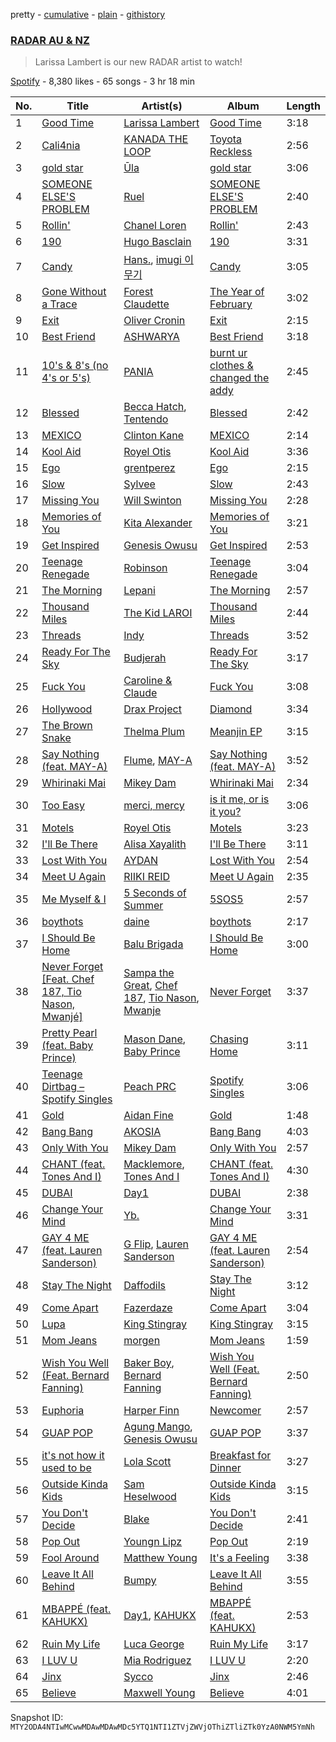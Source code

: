 pretty - [cumulative](/playlists/cumulative/37i9dQZF1DWYIJ3HxqIxIJ.md) - [plain](/playlists/plain/37i9dQZF1DWYIJ3HxqIxIJ) - [githistory](https://github.githistory.xyz/mackorone/spotify-playlist-archive/blob/main/playlists/plain/37i9dQZF1DWYIJ3HxqIxIJ)

### [RADAR AU & NZ](https://open.spotify.com/playlist/37i9dQZF1DWYIJ3HxqIxIJ)

> Larissa Lambert is our new RADAR artist to watch!

[Spotify](https://open.spotify.com/user/spotify) - 8,380 likes - 65 songs - 3 hr 18 min

| No. | Title | Artist(s) | Album | Length |
|---|---|---|---|---|
| 1 | [Good Time](https://open.spotify.com/track/5C5TY76zEvTDPT3FRi6Obs) | [Larissa Lambert](https://open.spotify.com/artist/1tM4ox3QsSpl3R2VwLjJ47) | [Good Time](https://open.spotify.com/album/3D3que0A2F6BVUqmsY2MFh) | 3:18 |
| 2 | [Cali4nia](https://open.spotify.com/track/6eCSJmiVIkFghWbDq6o0AN) | [KANADA THE LOOP](https://open.spotify.com/artist/0memvAGubR0iSAZmXnY4ta) | [Toyota Reckless](https://open.spotify.com/album/7pepybm5eWGHiQStayzHYy) | 2:56 |
| 3 | [gold star](https://open.spotify.com/track/61BvDWK5JRzPhdn0qWqtvR) | [Ūla](https://open.spotify.com/artist/47NHOjhVH9I5BO31wxwpt8) | [gold star](https://open.spotify.com/album/30AyS7pdsIF8h0pOgzfM0G) | 3:06 |
| 4 | [SOMEONE ELSE'S PROBLEM](https://open.spotify.com/track/3yaLVo3UBWXEy9FcHl8kOb) | [Ruel](https://open.spotify.com/artist/5xkAtLTf309LAGZTbvULBn) | [SOMEONE ELSE'S PROBLEM](https://open.spotify.com/album/7yq3G4VS4hSqfSgV4bfWHb) | 2:40 |
| 5 | [Rollin'](https://open.spotify.com/track/1o8aLzMLNpW6wsMpVCpLpy) | [Chanel Loren](https://open.spotify.com/artist/50D6HQtMzB5fH7eXFA3tJK) | [Rollin'](https://open.spotify.com/album/5qVB1w5FpWODqzRjMT3mnN) | 2:43 |
| 6 | [190](https://open.spotify.com/track/3Yl5Lbx1PC7UdVJFAIG342) | [Hugo Basclain](https://open.spotify.com/artist/0AMwJ7ohVHJl0iKC0CpdVG) | [190](https://open.spotify.com/album/0hFGnUbSIHMRq6SnIhOvRT) | 3:31 |
| 7 | [Candy](https://open.spotify.com/track/79hX5auHsaio6gDOQcmeDy) | [Hans.](https://open.spotify.com/artist/41azuh0IUq4g2UPySoYp8A), [imugi 이무기](https://open.spotify.com/artist/2rQUmy9WBe1uoPy8y3Wsy8) | [Candy](https://open.spotify.com/album/1670DOyCe1tpTfBNuOswI9) | 3:05 |
| 8 | [Gone Without a Trace](https://open.spotify.com/track/4fFFpyXVskyIZYV7zi0eoc) | [Forest Claudette](https://open.spotify.com/artist/4d26k6BPR9MhZyTj3g5yEM) | [The Year of February](https://open.spotify.com/album/0zOFA5clNhMCA3ffYcS5RI) | 3:02 |
| 9 | [Exit](https://open.spotify.com/track/3mOVlLxsQ5LHBqPJl4djqU) | [Oliver Cronin](https://open.spotify.com/artist/1dfo9BgmIfeKcAvKieKqiG) | [Exit](https://open.spotify.com/album/0NM4Gbbp3Hz1dj6pulp9R6) | 2:15 |
| 10 | [Best Friend](https://open.spotify.com/track/2gwfFTCzAdIW927SH6x3Pi) | [ASHWARYA](https://open.spotify.com/artist/4meOm0fRIyy8gmJ9QVpGpk) | [Best Friend](https://open.spotify.com/album/3RQfcYVC3DERYdq5AY8iXi) | 3:18 |
| 11 | [10's & 8's \(no 4's or 5's\)](https://open.spotify.com/track/26JfqluzJmS53ICnM7ADP7) | [PANIA](https://open.spotify.com/artist/5amlDCKh0QTWhI6BOMn6Pf) | [burnt ur clothes & changed the addy](https://open.spotify.com/album/1glKNCGA70lAvykhx0Onr2) | 2:45 |
| 12 | [Blessed](https://open.spotify.com/track/5Sqcm0TFvJd0SDDgrWgFSa) | [Becca Hatch](https://open.spotify.com/artist/1ypgMpyZkcMwXMkWuNFwyg), [Tentendo](https://open.spotify.com/artist/3eUpxakSdjFZ5ROQKgfL2W) | [Blessed](https://open.spotify.com/album/5HHocvYdlIP6aEJZ6SDtkn) | 2:42 |
| 13 | [MEXICO](https://open.spotify.com/track/5lM91CtjHLkREYf1CVdcbE) | [Clinton Kane](https://open.spotify.com/artist/7okSU80WTrn4LXlyXYbX3P) | [MEXICO](https://open.spotify.com/album/285ln9j6Hny71rTh3rV65n) | 2:14 |
| 14 | [Kool Aid](https://open.spotify.com/track/4mLGUGw4IWlXs1UbY5QBpP) | [Royel Otis](https://open.spotify.com/artist/5b5bt4mZQpJMoCRbiQ7diH) | [Kool Aid](https://open.spotify.com/album/5yBahiPHetqnjC6oKYMJph) | 3:36 |
| 15 | [Ego](https://open.spotify.com/track/2EDGTV01iqpjgZrVG6IcJ4) | [grentperez](https://open.spotify.com/artist/73BLwSX6gsNeVzS7DgI4xe) | [Ego](https://open.spotify.com/album/1t7JB13GN0Zn5pwGHcKe3i) | 2:15 |
| 16 | [Slow](https://open.spotify.com/track/0TcGDRh3AbdKBQXtAbtp3n) | [Sylvee](https://open.spotify.com/artist/1OmQ8TgrwtDSA6cPVWwUbR) | [Slow](https://open.spotify.com/album/4Vp8RMvNLZHccQxPZKqaj0) | 2:43 |
| 17 | [Missing You](https://open.spotify.com/track/0HxVZLIsHtmANlPe5365CI) | [Will Swinton](https://open.spotify.com/artist/1fUcXY3KcnNvCP2dnF7XCh) | [Missing You](https://open.spotify.com/album/7tZNUkPLh4bj1iDphlnDkV) | 2:28 |
| 18 | [Memories of You](https://open.spotify.com/track/180yjcIvKU1Vx6KifwaTU9) | [Kita Alexander](https://open.spotify.com/artist/3CGuwWgoCYSO5Z72H5G2Ec) | [Memories of You](https://open.spotify.com/album/1ddVg2hiXNHyNZHCkZ1NFh) | 3:21 |
| 19 | [Get Inspired](https://open.spotify.com/track/4Og0uXMYqouN7xOQ7u8jiW) | [Genesis Owusu](https://open.spotify.com/artist/1HvH97rzvCH6lfnLlgyfke) | [Get Inspired](https://open.spotify.com/album/2aBGFRtuLyivUnE2TF1FrD) | 2:53 |
| 20 | [Teenage Renegade](https://open.spotify.com/track/12UFOhdwV1STPKzAI39hUu) | [Robinson](https://open.spotify.com/artist/38CvLGTsjtoloDgv3OKQp8) | [Teenage Renegade](https://open.spotify.com/album/1MbxlBgw83NZbqcJuoAVnd) | 3:04 |
| 21 | [The Morning](https://open.spotify.com/track/6SS1m6gUnH6LhB2eOtBDFM) | [Lepani](https://open.spotify.com/artist/2BP4XXvv9754tQZ0Pumcml) | [The Morning](https://open.spotify.com/album/1Pmmu2U0fv00xXxmZeNBT5) | 2:57 |
| 22 | [Thousand Miles](https://open.spotify.com/track/1r8ZCjfrQxoy2wVaBUbpwg) | [The Kid LAROI](https://open.spotify.com/artist/2tIP7SsRs7vjIcLrU85W8J) | [Thousand Miles](https://open.spotify.com/album/5x23D06mbAdtkU9N9JrZyf) | 2:44 |
| 23 | [Threads](https://open.spotify.com/track/2SJ0exVB6NRWLbdjCsNWAd) | [Indy](https://open.spotify.com/artist/6vxqYQ8aMNtCuks7tVencQ) | [Threads](https://open.spotify.com/album/1SZmDUuIlro250y8TPMMbd) | 3:52 |
| 24 | [Ready For The Sky](https://open.spotify.com/track/3XOX3I1JNdxQNGbMvXjEPY) | [Budjerah](https://open.spotify.com/artist/4hOb2WdQMQWyG6RQAhR7iE) | [Ready For The Sky](https://open.spotify.com/album/6p57HASzXc9WVwpJTb0Pc4) | 3:17 |
| 25 | [Fuck You](https://open.spotify.com/track/3ya4SQXyLuZwqV48lg7GvB) | [Caroline & Claude](https://open.spotify.com/artist/31KYVnV5N4VuzjfBXPZMMl) | [Fuck You](https://open.spotify.com/album/6lFp3yA0QhUIHQOglgic9k) | 3:08 |
| 26 | [Hollywood](https://open.spotify.com/track/5cpkSEJ1TH2TeRp2eNMrlL) | [Drax Project](https://open.spotify.com/artist/6S0IvKlvPMX1RtAYtVpUV8) | [Diamond](https://open.spotify.com/album/4kDP3fZt29eW9rsATj7llc) | 3:34 |
| 27 | [The Brown Snake](https://open.spotify.com/track/1n9rCSKrSfoytMF2AkC1CU) | [Thelma Plum](https://open.spotify.com/artist/0C6qzW0Am8OVyHSoT57fnC) | [Meanjin EP](https://open.spotify.com/album/6k4k7bEh9AWCDAGqVZyzFF) | 3:15 |
| 28 | [Say Nothing \(feat\. MAY\-A\)](https://open.spotify.com/track/424Uwmm1kNW07Ty1nOhSpl) | [Flume](https://open.spotify.com/artist/6nxWCVXbOlEVRexSbLsTer), [MAY\-A](https://open.spotify.com/artist/5J8UACGRZtDb4WdOzo9YJN) | [Say Nothing \(feat\. MAY\-A\)](https://open.spotify.com/album/3QMl37rC1ye7PKRFH7Bgz9) | 3:52 |
| 29 | [Whirinaki Mai](https://open.spotify.com/track/22UVBLb7Gwq5futagSgqJi) | [Mikey Dam](https://open.spotify.com/artist/6U5CUX0APXFzqcfpoXxEyb) | [Whirinaki Mai](https://open.spotify.com/album/0NqWzlJqAeDmJ38FMm6Xv6) | 2:34 |
| 30 | [Too Easy](https://open.spotify.com/track/4AjaZOpRvW2p6LbmkMBVZ8) | [merci, mercy](https://open.spotify.com/artist/524oC8NzSWvqPbwiRkYSLH) | [is it me, or is it you?](https://open.spotify.com/album/4ZSt8gHnOnfHZz4UMsgMH5) | 3:06 |
| 31 | [Motels](https://open.spotify.com/track/1V888fh2JLVzMElr1pEz6Z) | [Royel Otis](https://open.spotify.com/artist/5b5bt4mZQpJMoCRbiQ7diH) | [Motels](https://open.spotify.com/album/59ok1dIXKrSGEuyziyoyfO) | 3:23 |
| 32 | [I'll Be There](https://open.spotify.com/track/1rb3JMv4B08skOrLHhCVuo) | [Alisa Xayalith](https://open.spotify.com/artist/6yI9BJNdoOE6vjbZGoGyGz) | [I'll Be There](https://open.spotify.com/album/2cFaOuix1b5Qh2ySuqy14Y) | 3:11 |
| 33 | [Lost With You](https://open.spotify.com/track/2mk6QhfrmdoAgXzSaDifFx) | [AYDAN](https://open.spotify.com/artist/42QiPMyPh52FgtTOt2ckqs) | [Lost With You](https://open.spotify.com/album/1O2DzjE2xDi53qaKJn3TYw) | 2:54 |
| 34 | [Meet U Again](https://open.spotify.com/track/5olHyFqKwYuX4UNE1bHeBO) | [RIIKI REID](https://open.spotify.com/artist/5E9EpWliOZr1yTJ8A7XSqC) | [Meet U Again](https://open.spotify.com/album/3Wf8JA1DpgNWqFLJEItImP) | 2:35 |
| 35 | [Me Myself & I](https://open.spotify.com/track/78Qk1m8zbvvvrmWH2M1yxT) | [5 Seconds of Summer](https://open.spotify.com/artist/5Rl15oVamLq7FbSb0NNBNy) | [5SOS5](https://open.spotify.com/album/26uA5pGrTovBLxikRsMQJ4) | 2:57 |
| 36 | [boythots](https://open.spotify.com/track/57miWCpd7kX78sbys9uWRg) | [daine](https://open.spotify.com/artist/4lyCoxLN0aW7nJy5rec0tG) | [boythots](https://open.spotify.com/album/4x1k1941BX8jNrxhiI9QYv) | 2:17 |
| 37 | [I Should Be Home](https://open.spotify.com/track/5OpXp5NZvzcIrVuUaFlUHE) | [Balu Brigada](https://open.spotify.com/artist/6O9vGMmTwzihULICPCsNf2) | [I Should Be Home](https://open.spotify.com/album/00btWJDLFEzJHq7EwuBQbM) | 3:00 |
| 38 | [Never Forget \[Feat\. Chef 187, Tio Nason, Mwanjé\]](https://open.spotify.com/track/4pBr2SjDVIxfGkUwvOJLx7) | [Sampa the Great](https://open.spotify.com/artist/7fw0E8WHdG3r9SuPBcGmWk), [Chef 187](https://open.spotify.com/artist/26fSO7cYQ1Txtb8xNi8byv), [Tio Nason](https://open.spotify.com/artist/44vOrGC9wQuBCQIeBUNc1O), [Mwanje](https://open.spotify.com/artist/3BM1y5iZJFNwGFZC8ivubP) | [Never Forget](https://open.spotify.com/album/1TGT83DEhv2ovTITDUQA2q) | 3:37 |
| 39 | [Pretty Pearl \(feat\. Baby Prince\)](https://open.spotify.com/track/3ilSUoAIBO9bTq4QyzT7qb) | [Mason Dane](https://open.spotify.com/artist/77vYj1iBHh1gao0yd7ryGl), [Baby Prince](https://open.spotify.com/artist/13bLOmOuvVF16DXkFbRC2d) | [Chasing Home](https://open.spotify.com/album/58T4xfwNmLLxvjfqzLZRyK) | 3:11 |
| 40 | [Teenage Dirtbag – Spotify Singles](https://open.spotify.com/track/2Ay91YgsEdMNV8eTzTT5sU) | [Peach PRC](https://open.spotify.com/artist/006j2rer9tZJCYniu7SaWS) | [Spotify Singles](https://open.spotify.com/album/0z8PfudkG3FoO5LrWW4akU) | 3:06 |
| 41 | [Gold](https://open.spotify.com/track/0DQCSRBp86CD934sZeL0Ww) | [Aidan Fine](https://open.spotify.com/artist/0KDjHOiKe5QcKHwpvKb33V) | [Gold](https://open.spotify.com/album/0RynxaOy7XVfYeidwdrEk4) | 1:48 |
| 42 | [Bang Bang](https://open.spotify.com/track/1jpf91ngq4RrkajGFOqaGt) | [AKOSIA](https://open.spotify.com/artist/0Oe5XB0pjnOZZo8snWSHoL) | [Bang Bang](https://open.spotify.com/album/78Df0kziilAoIaCTCvJtdA) | 4:03 |
| 43 | [Only With You](https://open.spotify.com/track/39PEvDhV4y50bAvwbJCtot) | [Mikey Dam](https://open.spotify.com/artist/6U5CUX0APXFzqcfpoXxEyb) | [Only With You](https://open.spotify.com/album/4ybmfKNkrpIXMUQ60FvcDm) | 2:57 |
| 44 | [CHANT \(feat\. Tones And I\)](https://open.spotify.com/track/5BgeAX4HuZdcuCqmu4pIMM) | [Macklemore](https://open.spotify.com/artist/3JhNCzhSMTxs9WLGJJxWOY), [Tones And I](https://open.spotify.com/artist/2NjfBq1NflQcKSeiDooVjY) | [CHANT \(feat\. Tones And I\)](https://open.spotify.com/album/4z2ItYJOliymox1iXbu9gs) | 4:30 |
| 45 | [DUBAI](https://open.spotify.com/track/3DWLH5d8DWVwUmOY5c6TMM) | [Day1](https://open.spotify.com/artist/0iFJbJ7jMv5QAmA6hWm6Ic) | [DUBAI](https://open.spotify.com/album/6AAD0GN8FettJVhoGWejzj) | 2:38 |
| 46 | [Change Your Mind](https://open.spotify.com/track/3KsflPRAapD2s0BrQhtGJT) | [Yb.](https://open.spotify.com/artist/3grUv9qZhOiskIVa9fff8i) | [Change Your Mind](https://open.spotify.com/album/0o1K8adykH3qiKF5bZqOMd) | 3:31 |
| 47 | [GAY 4 ME \(feat\. Lauren Sanderson\)](https://open.spotify.com/track/1ZpcR68PKaoz8DpQDRqFEE) | [G Flip](https://open.spotify.com/artist/4SdIXLzfabqU61iK7SnKAU), [Lauren Sanderson](https://open.spotify.com/artist/06vRrrjT3DBRkhBlXoBdYj) | [GAY 4 ME \(feat\. Lauren Sanderson\)](https://open.spotify.com/album/2ZPgzxiWsWCmCaC9jzNumu) | 2:54 |
| 48 | [Stay The Night](https://open.spotify.com/track/6d7kUzdgmoUARPNpR0vim0) | [Daffodils](https://open.spotify.com/artist/7rd77Dy0EZx6577VFjK13T) | [Stay The Night](https://open.spotify.com/album/438mozSf9BsetYlooJQDMH) | 3:12 |
| 49 | [Come Apart](https://open.spotify.com/track/7uDPHQ8ZRfeqwmYGDGYAio) | [Fazerdaze](https://open.spotify.com/artist/2awB7Ol181cocZcLLNBBAh) | [Come Apart](https://open.spotify.com/album/7HFKrcFsBxZTbDd6kTYowF) | 3:04 |
| 50 | [Lupa](https://open.spotify.com/track/0BdZGPjIfihtxbB8YfGgLe) | [King Stingray](https://open.spotify.com/artist/3hA0yUEuLvjqvxtMlqznDb) | [King Stingray](https://open.spotify.com/album/1I0ZpUzinqCX3rSEgADGJX) | 3:15 |
| 51 | [Mom Jeans](https://open.spotify.com/track/4Q2ccX0e7grpqZal3OuTuX) | [morgen](https://open.spotify.com/artist/6jadsn0j1QjrlJTMiaUJYF) | [Mom Jeans](https://open.spotify.com/album/6a2gZjOyZD9Qg8SaLKLbtt) | 1:59 |
| 52 | [Wish You Well \(Feat\. Bernard Fanning\)](https://open.spotify.com/track/18DoMepvkwmJk4CPH0HCbk) | [Baker Boy](https://open.spotify.com/artist/6Qpa8xhGsGitz4WBf4BkpK), [Bernard Fanning](https://open.spotify.com/artist/0afemm9P2Bb2LL99xHY32n) | [Wish You Well \(Feat\. Bernard Fanning\)](https://open.spotify.com/album/2xd07PANaM6jBT50rfG50U) | 2:50 |
| 53 | [Euphoria](https://open.spotify.com/track/7F4p9HU836tGnUBLwJhHiu) | [Harper Finn](https://open.spotify.com/artist/3CUxThJ21i78mhH1FfH55u) | [Newcomer](https://open.spotify.com/album/1sXxuN4YB7Fisgjmp96l9k) | 2:57 |
| 54 | [GUAP POP](https://open.spotify.com/track/5fO0HCT842t1Uh01mI4hYu) | [Agung Mango](https://open.spotify.com/artist/1XXBwJeXvPE1PdXWjJLuXf), [Genesis Owusu](https://open.spotify.com/artist/1HvH97rzvCH6lfnLlgyfke) | [GUAP POP](https://open.spotify.com/album/3id0ljW668YT6O3feu9wnz) | 3:37 |
| 55 | [it's not how it used to be](https://open.spotify.com/track/5eYJJXpmTUiIBdqnJDongW) | [Lola Scott](https://open.spotify.com/artist/6oU5PNSVWwkSZSXwsOVF3m) | [Breakfast for Dinner](https://open.spotify.com/album/6tCvXIIA6A6zmdtmCq1fiD) | 3:27 |
| 56 | [Outside Kinda Kids](https://open.spotify.com/track/1JEVnEFTbHCRbOkoWlYimI) | [Sam Heselwood](https://open.spotify.com/artist/3NWsg1qe0HyufJEhf1KoI6) | [Outside Kinda Kids](https://open.spotify.com/album/3AhDmGnoaRBKn2IMpUvrji) | 3:15 |
| 57 | [You Don't Decide](https://open.spotify.com/track/1VhH5roSzrRCsQ2ZLvfoj7) | [Blake](https://open.spotify.com/artist/6l1UuAf2YW3fTHB5TyBXVa) | [You Don't Decide](https://open.spotify.com/album/5PM3NjlqA6YBobSRy0nvP4) | 2:41 |
| 58 | [Pop Out](https://open.spotify.com/track/4BK00UVgLXIw7l6UQl8ZQa) | [Youngn Lipz](https://open.spotify.com/artist/36PxHmbx5QrRTpuCaw4FuV) | [Pop Out](https://open.spotify.com/album/4N0UUFDhzOeKHApxy1ZGgx) | 2:19 |
| 59 | [Fool Around](https://open.spotify.com/track/2ryDEDHa7Cj00JhnHknukn) | [Matthew Young](https://open.spotify.com/artist/0EIJLgdMEPVJlnkmjWcx5q) | [It's a Feeling](https://open.spotify.com/album/5XOJym8KkxAs8aSUNHGeYY) | 3:38 |
| 60 | [Leave It All Behind](https://open.spotify.com/track/3qVvrLFBxnn2QwLJp5b6ST) | [Bumpy](https://open.spotify.com/artist/1uAUZi6INPwUJIZw00ElUS) | [Leave It All Behind](https://open.spotify.com/album/7sDIYblX51PE0P5Dd2P4wh) | 3:55 |
| 61 | [MBAPPÉ \(feat\. KAHUKX\)](https://open.spotify.com/track/69ECulmgzH6xt9pZH7bIYz) | [Day1](https://open.spotify.com/artist/0iFJbJ7jMv5QAmA6hWm6Ic), [KAHUKX](https://open.spotify.com/artist/3OkbxDtag6zvVnAaa9YLLC) | [MBAPPÉ \(feat\. KAHUKX\)](https://open.spotify.com/album/0kQpqZ5BSPyA2JF6payfYS) | 2:53 |
| 62 | [Ruin My Life](https://open.spotify.com/track/3078LZDJY0jGDcLupjBFRP) | [Luca George](https://open.spotify.com/artist/3pg3Sp6CAX6gAt0ppey9dA) | [Ruin My Life](https://open.spotify.com/album/7iUpyRmyLJbkHaa1s68f2x) | 3:17 |
| 63 | [I LUV U](https://open.spotify.com/track/1f4hiNCEGip1N4B6QjCAJm) | [Mia Rodriguez](https://open.spotify.com/artist/7Hsfh7YZzoyojYWQeMSHID) | [I LUV U](https://open.spotify.com/album/1u14LWDFohYHEqptZhDo8i) | 2:20 |
| 64 | [Jinx](https://open.spotify.com/track/5K7GTQnANplkwWdznjvZis) | [Sycco](https://open.spotify.com/artist/4meTRfbaVba24HXyBwbKJ0) | [Jinx](https://open.spotify.com/album/1sOBPFuUVC0B1wFvVifEVp) | 2:46 |
| 65 | [Believe](https://open.spotify.com/track/7KSNAoH0zVnpb6bV7xezaX) | [Maxwell Young](https://open.spotify.com/artist/5HONdRTLNvBjlD2LirKp0q) | [Believe](https://open.spotify.com/album/3fphy1gARezaH2Xb96v5kQ) | 4:01 |

Snapshot ID: `MTY2ODA4NTIwMCwwMDAwMDAwMDc5YTQ1NTI1ZTVjZWVjOThiZTliZTk0YzA0NWM5YmNh`
